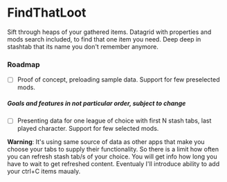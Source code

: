 # FindThatLoot
Sift through heaps of your gathered items. Datagrid with properties and mods search included, to find that one item you need. Deep deep in stashtab that its name you don't remember anymore.

### Roadmap
- [ ] Proof of concept, preloading sample data. Support for few preselected mods.
 

##### Goals and features in not particular order, subject to change  
- [ ] Presenting data for one league of choice with first N stash tabs, last played character. Support for few selected mods. 

**Warning**: It's using same source of data as other apps that make you choose your tabs to supply their functionality. So there is a limit how often you can refresh stash tab/s of your choice. You will get info how long you have to wait to get refreshed content.
Eventualy I'll introduce ability to add your ctrl+C items maualy.
